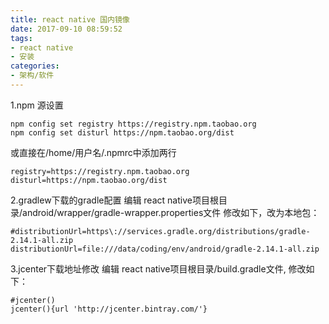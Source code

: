 ```yaml
---
title: react native 国内镜像
date: 2017-09-10 08:59:52
tags:
- react native
- 安装
categories:
- 架构/软件
---
```

1.npm 源设置
```shell
npm config set registry https://registry.npm.taobao.org
npm config set disturl https://npm.taobao.org/dist
```
或直接在/home/用户名/.npmrc中添加两行
```shell
registry=https://registry.npm.taobao.org
disturl=https://npm.taobao.org/dist
```
2.gradlew下载的gradle配置
编辑 react native项目根目录/android/wrapper/gradle-wrapper.properties文件
修改如下，改为本地包：
```shell
#distributionUrl=https\://services.gradle.org/distributions/gradle-2.14.1-all.zip
distributionUrl=file:///data/coding/env/android/gradle-2.14.1-all.zip
```
3.jcenter下载地址修改
编辑 react native项目根目录/build.gradle文件,
修改如下：
```shell
#jcenter()
jcenter(){url 'http://jcenter.bintray.com/'}
```